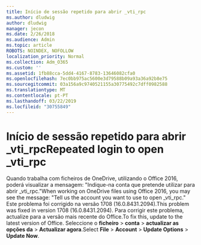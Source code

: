```yaml
---
title: Início de sessão repetido para abrir _vti_rpc
ms.author: dludwig
author: dludwig
manager: jecon
ms.date: 2/26/2018
ms.audience: Admin
ms.topic: article
ROBOTS: NOINDEX, NOFOLLOW
localization_priority: Normal
ms.collection: Adm_O365
ms.custom: ''
ms.assetid: 1fb88cca-5dd4-4167-8783-13646082cfa0
ms.openlocfilehash: 7ec0bb975ac5600e3d79588b09a93a36a92b8e75
ms.sourcegitcommit: 03a156a9c9740521155a30775492c7dff0982588
ms.translationtype: MT
ms.contentlocale: pt-PT
ms.lasthandoff: 03/22/2019
ms.locfileid: "30755849"
---
```

# <a name="repeated-login-to-open-vtirpc"></a><span data-ttu-id="f0bee-102">Início de sessão repetido para abrir _vti_rpc</span><span class="sxs-lookup"><span data-stu-id="f0bee-102">Repeated login to open _vti_rpc</span></span>

<span data-ttu-id="f0bee-103">Quando trabalha com ficheiros de OneDrive, utilizando o Office 2016, poderá visualizar a mensagem: "Indique-na conta que pretende utilizar para abrir _vti_rpc."</span><span class="sxs-lookup"><span data-stu-id="f0bee-103">When working on OneDrive files using Office 2016, you may see the message: "Tell us the account you want to use to open _vti_rpc."</span></span> <span data-ttu-id="f0bee-104">Este problema foi corrigido na versão 1708 (16.0.8431.2094).</span><span class="sxs-lookup"><span data-stu-id="f0bee-104">This problem was fixed in version 1708 (16.0.8431.2094).</span></span> <span data-ttu-id="f0bee-105">Para corrigir este problema, actualize para a versão mais recente do Office.</span><span class="sxs-lookup"><span data-stu-id="f0bee-105">To fix this, update to the latest version of Office.</span></span> <span data-ttu-id="f0bee-106">Seleccione o **ficheiro** \> **conta** \> **actualizar as opções da** \> **Actualizar agora**.</span><span class="sxs-lookup"><span data-stu-id="f0bee-106">Select **File** \> **Account** \> **Update Options** \> **Update Now**.</span></span>
  

